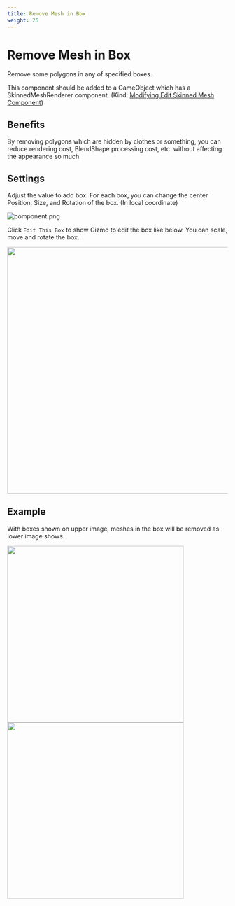 ```yaml
---
title: Remove Mesh in Box
weight: 25
---
```


# Remove Mesh in Box

Remove some polygons in any of specified boxes.

This component should be added to a GameObject which has a SkinnedMeshRenderer component. (Kind: [Modifying Edit Skinned Mesh Component](../../component-kind/edit-skinned-mesh-components#modifying-component))

## Benefits

By removing polygons which are hidden by clothes or something, you can reduce rendering cost, BlendShape processing cost, etc. without affecting the appearance so much.

## Settings

Adjust the value to add box.
For each box, you can change the center Position, Size, and Rotation of the box. (In local coordinate)

![component.png](component.png)

Click `Edit This Box` to show Gizmo to edit the box like below. You can scale, move and rotate the box.

<img src="gizmo.png" width="563">

## Example

With boxes shown on upper image, meshes in the box will be removed as lower image shows.

<img src="before.png" width="403">
<img src="after.png" width="403">
